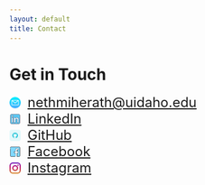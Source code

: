 ```yaml
---
layout: default
title: Contact
---
```


# Get in Touch

<div style="display: flex; align-items: center; gap:12px; font-size:24px;">
  <img src="assets/email.png" alt="Profile" style="width: 20px;" /> 
  <a href="mailto:nethmiherath@uidaho.edu">nethmiherath@uidaho.edu</a>
</div>

<div style="display: flex; align-items: center; gap:12px; font-size:24px">  
  <img src="assets/linkedin.png" alt="Profile" style="width: 20px;" />
  <a href="https://linkedin.com/in/nethmih">LinkedIn</a>
</div>
  
<div style="display: flex; align-items: center; gap:12px; font-size:24px"> 
  <img src="assets/github.png" alt="Profile" style="width: 20px;" /> 
  <a href="https://github.com/nethmiherath">GitHub</a>
</div>

<div style="display: flex; align-items: center; gap:12px; font-size:24px">
  <img src="assets/facebook.png" alt="Profile" style="width: 20px;" /> 
  <a href="https://www.facebook.com/nethmi.herath.9674?mibextid=wwXIfr&mibextid=wwXIfr">Facebook</a>
</div>

<div style="display: flex; align-items: center; gap:12px; font-size:24px"> 
  <img src="assets/instagram.png" alt="Profile" style="width: 20px;" /> 
  <a href="https://www.instagram.com/nethmichanika">Instagram</a>
</div>

